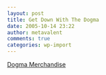 ```yaml
---
layout: post
title: Get Down With The Dogma
date: 2005-10-14 23:22
author: metavalent
comments: true
categories: wp-import
---
```

<a href="https://jayandsilentbob.com/dogmer.html">Dogma Merchandise</a>
